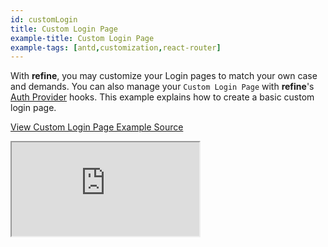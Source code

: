 ```yaml
---
id: customLogin
title: Custom Login Page
example-title: Custom Login Page
example-tags: [antd,customization,react-router]
---
```


With **refine**, you may customize your Login pages to match your own case and demands. You can also manage your `Custom Login Page` with **refine**'s [Auth Provider](/docs/api-reference/core/providers/auth-provider/) hooks. This example explains how to create a basic custom login page.

[View Custom Login Page Example Source](https://github.com/pankod/refine/tree/master/examples/customization/customLogin)

<iframe loading="lazy" src="https://stackblitz.com//github/pankod/refine/tree/master/examples/customization/customLogin?embed=1&view=preview&theme=dark&preset=node"
    style={{width: "100%", height:"80vh", border: "0px", borderRadius: "8px", overflow:"hidden"}}
    title="refine-custom-login-example"
></iframe>
